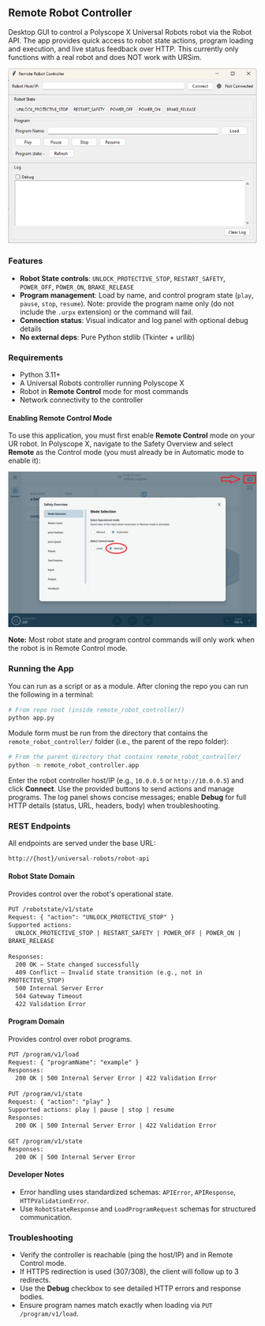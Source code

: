 ## Remote Robot Controller

Desktop GUI to control a Polyscope X Universal Robots robot via the Robot API. The app provides quick access to robot state actions, program loading and execution, and live status feedback over HTTP. This currently only functions with a real robot and does NOT work with URSim.

![Remote Robot Controller GUI](resources/remote_controller_gui.png)

### Features
- **Robot State controls**: `UNLOCK_PROTECTIVE_STOP`, `RESTART_SAFETY`, `POWER_OFF`, `POWER_ON`, `BRAKE_RELEASE`
- **Program management**: Load by name, and control program state (`play`, `pause`, `stop`, `resume`). Note: provide the program name only (do not include the `.urpx` extension) or the command will fail.
- **Connection status**: Visual indicator and log panel with optional debug details
- **No external deps**: Pure Python stdlib (Tkinter + urllib)

### Requirements
- Python 3.11+
- A Universal Robots controller running Polyscope X
- Robot in **Remote Control** mode for most commands
- Network connectivity to the controller

#### Enabling Remote Control Mode
To use this application, you must first enable **Remote Control** mode on your UR robot. In Polyscope X, navigate to the Safety Overview and select **Remote** as the Control mode (you must already be in Automatic mode to enable it):

![Remote Control Selection](resources/remote_control_selection.png)

**Note:** Most robot state and program control commands will only work when the robot is in Remote Control mode.


### Running the App
You can run as a script or as a module. After cloning the repo you can run the following in a terminal:

```bash
# From repo root (inside remote_robot_controller/)
python app.py
```

Module form must be run from the directory that contains the `remote_robot_controller/` folder (i.e., the parent of the repo folder):

```bash
# From the parent directory that contains remote_robot_controller/
python -m remote_robot_controller.app
```

Enter the robot controller host/IP (e.g., `10.0.0.5` or `http://10.0.0.5`) and click **Connect**. Use the provided buttons to send actions and manage programs. The log panel shows concise messages; enable **Debug** for full HTTP details (status, URL, headers, body) when troubleshooting.

### REST Endpoints
All endpoints are served under the base URL:

```
http://{host}/universal-robots/robot-api
```

#### Robot State Domain
Provides control over the robot's operational state.

```
PUT /robotstate/v1/state
Request: { "action": "UNLOCK_PROTECTIVE_STOP" }
Supported actions:
  UNLOCK_PROTECTIVE_STOP | RESTART_SAFETY | POWER_OFF | POWER_ON | BRAKE_RELEASE

Responses:
  200 OK – State changed successfully
  409 Conflict – Invalid state transition (e.g., not in PROTECTIVE_STOP)
  500 Internal Server Error
  504 Gateway Timeout
  422 Validation Error
```

#### Program Domain
Provides control over robot programs.

```
PUT /program/v1/load
Request: { "programName": "example" }
Responses:
  200 OK | 500 Internal Server Error | 422 Validation Error

PUT /program/v1/state
Request: { "action": "play" }
Supported actions: play | pause | stop | resume
Responses:
  200 OK | 500 Internal Server Error | 422 Validation Error

GET /program/v1/state
Responses:
  200 OK | 500 Internal Server Error
```

#### Developer Notes
- Error handling uses standardized schemas: `APIError`, `APIResponse`, `HTTPValidationError`.
- Use `RobotStateResponse` and `LoadProgramRequest` schemas for structured communication.


### Troubleshooting
- Verify the controller is reachable (ping the host/IP) and in Remote Control mode.
- If HTTPS redirection is used (307/308), the client will follow up to 3 redirects.
- Use the **Debug** checkbox to see detailed HTTP errors and response bodies.
- Ensure program names match exactly when loading via `PUT /program/v1/load`.



